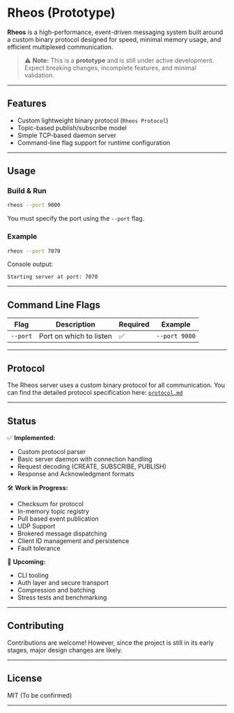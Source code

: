 # Rheos (Prototype)

**Rheos** is a high-performance, event-driven messaging system built around a custom binary protocol designed for speed, minimal memory usage, and efficient multiplexed communication.

> ⚠️ **Note:** This is a **prototype** and is still under active development. Expect breaking changes, incomplete features, and minimal validation.

---

## Features

- Custom lightweight binary protocol (`Rheos Protocol`)  
- Topic-based publish/subscribe model  
- Simple TCP-based daemon server  
- Command-line flag support for runtime configuration  

---

## Usage

### Build & Run

```bash
rheos --port 9000
````

You must specify the port using the `--port` flag.

### Example

```bash
rheos --port 7070
```

Console output:

```
Starting server at port: 7070
```

---

## Command Line Flags

| Flag     | Description             | Required | Example       |
| -------- | ----------------------- | -------- | ------------- |
| `--port` | Port on which to listen | ✅        | `--port 9000` |

---

## Protocol

The Rheos server uses a custom binary protocol for all communication. You can find the detailed protocol specification here: [`protocol.md`](./protocol.md)

---

## Status

✅ **Implemented:**

* Custom protocol parser
* Basic server daemon with connection handling
* Request decoding (CREATE, SUBSCRIBE, PUBLISH)
* Response and Acknowledgment formats

🛠️ **Work in Progress:**

* Checksum for protocol
* In-memory topic registry
* Pull based event publication
* UDP Support
* Brokered message dispatching
* Client ID management and persistence
* Fault tolerance

🧪 **Upcoming:**

* CLI tooling
* Auth layer and secure transport
* Compression and batching
* Stress tests and benchmarking

---

## Contributing

Contributions are welcome! However, since the project is still in its early stages, major design changes are likely.

---

## License

MIT (To be confirmed)

---
